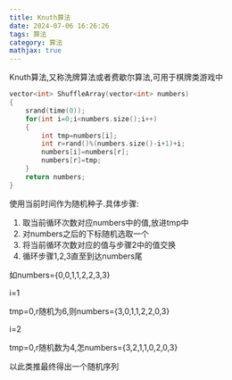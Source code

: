 ```yaml
---
title: Knuth算法
date: 2024-07-06 16:26:26
tags: 算法
category: 算法
mathjax: true
---
```


Knuth算法,又称洗牌算法或者费歇尔算法,可用于棋牌类游戏中



```cpp
vector<int> ShuffleArray(vector<int> numbers)
{
	srand(time(0));
	for(int i=0;i<numbers.size();i++)
	{
		int tmp=numbers[i];
		int r=rand()%(numbers.size()-i+1)+i;
		numbers[i]=numbers[r];
		numbers[r]=tmp;
	}
	return numbers;
}
```

使用当前时间作为随机种子.具体步骤:

1. 取当前循环次数对应numbers中的值,放进tmp中
2. 对numbers之后的下标随机选取一个
3. 将当前循环次数对应的值与步骤2中的值交换
4. 循环步骤1,2,3直至到达numbers尾

如numbers={0,0,1,1,2,2,3,3}

i=1

tmp=0,r随机为6,则numbers={3,0,1,1,2,2,0,3}

i=2

tmp=0,r随机数为4,怎numbers={3,2,1,1,0,2,0,3}

以此类推最终得出一个随机序列
